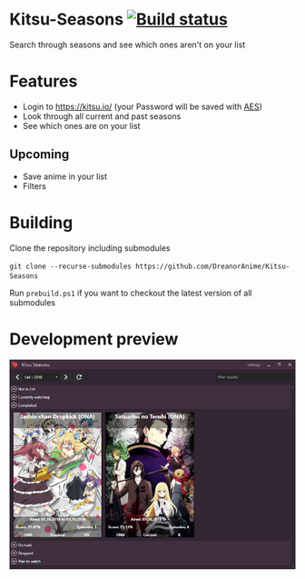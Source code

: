 # Kitsu-Seasons [![Build status](https://ci.appveyor.com/api/projects/status/5rbsupnin5l89vdu?svg=true)](https://ci.appveyor.com/project/dreanor/kitsu-seasons)
Search through seasons and see which ones aren't on your list

# Features
- Login to https://kitsu.io/ (your Password will be saved with [AES](https://en.wikipedia.org/wiki/Advanced_Encryption_Standard))
- Look through all current and past seasons
- See which ones are on your list

## Upcoming
- Save anime in your list
- Filters

# Building

Clone the repository including submodules

`git clone --recurse-submodules https://github.com/DreanorAnime/Kitsu-Seasons`

Run `prebuild.ps1` if you want to checkout the latest version of all submodules

# Development preview
![preview](preview.png)
